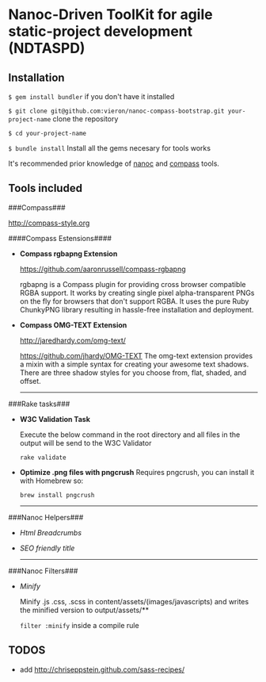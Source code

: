 Nanoc-Driven ToolKit for agile static-project development (NDTASPD)
===================================================================

Installation
-----------

`$ gem install bundler` if you don't have it installed

`$ git clone git@github.com:vieron/nanoc-compass-bootstrap.git your-project-name` clone the repository

`$ cd your-project-name`

`$ bundle install` Install all the gems necesary for tools works

It's recommended prior knowledge of [nanoc](http://nanoc.stoneship.org/) and [compass](http://compass-style.org/) tools.



Tools included
-------------

###Compass###

  http://compass-style.org



####Compass Estensions####
  
- **Compass rgbapng Extension**

  https://github.com/aaronrussell/compass-rgbapng
  
  rgbapng is a Compass plugin for providing cross browser compatible RGBA support. It works by creating     single pixel alpha-transparent PNGs on the fly for browsers that don't support RGBA. It uses the pure Ruby ChunkyPNG library resulting in hassle-free installation and deployment.


- **Compass OMG-TEXT Extension**

  http://jaredhardy.com/omg-text/
  
  https://github.com/jhardy/OMG-TEXT
  The omg-text extension provides a mixin with a simple syntax for creating your awesome text shadows. There are three shadow styles for you choose from, flat, shaded, and offset.

  
  ------------------------------------------------------------------------------------


###Rake tasks###

- **W3C Validation Task**

  Execute the below command in the root directory and all files in the output will be send to the W3C Validator
  
  `rake validate`
  
- **Optimize .png files with pngcrush** 
  Requires pngcrush, you can install it with Homebrew so:
  
    `brew install pngcrush`


  
  ------------------------------------------------------------------------------------
  
  
###Nanoc Helpers###

- *Html Breadcrumbs*

- *SEO friendly title*

  ------------------------------------------------------------------------------------  

###Nanoc Filters###

- *Minify*
  
  Minify .js .css, .scss in content/assets/(images/javascripts) and writes the minified version to output/assets/**

  `filter :minify` inside a compile rule


  


TODOS
-----------

- add http://chriseppstein.github.com/sass-recipes/
